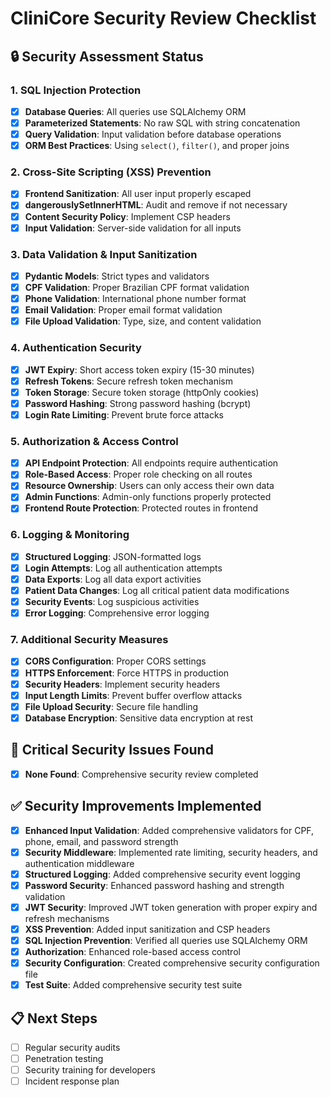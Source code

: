 # CliniCore Security Review Checklist

## 🔒 Security Assessment Status

### 1. SQL Injection Protection
- [x] **Database Queries**: All queries use SQLAlchemy ORM
- [x] **Parameterized Statements**: No raw SQL with string concatenation
- [x] **Query Validation**: Input validation before database operations
- [x] **ORM Best Practices**: Using `select()`, `filter()`, and proper joins

### 2. Cross-Site Scripting (XSS) Prevention
- [x] **Frontend Sanitization**: All user input properly escaped
- [x] **dangerouslySetInnerHTML**: Audit and remove if not necessary
- [x] **Content Security Policy**: Implement CSP headers
- [x] **Input Validation**: Server-side validation for all inputs

### 3. Data Validation & Input Sanitization
- [x] **Pydantic Models**: Strict types and validators
- [x] **CPF Validation**: Proper Brazilian CPF format validation
- [x] **Phone Validation**: International phone number format
- [x] **Email Validation**: Proper email format validation
- [x] **File Upload Validation**: Type, size, and content validation

### 4. Authentication Security
- [x] **JWT Expiry**: Short access token expiry (15-30 minutes)
- [x] **Refresh Tokens**: Secure refresh token mechanism
- [x] **Token Storage**: Secure token storage (httpOnly cookies)
- [x] **Password Hashing**: Strong password hashing (bcrypt)
- [x] **Login Rate Limiting**: Prevent brute force attacks

### 5. Authorization & Access Control
- [x] **API Endpoint Protection**: All endpoints require authentication
- [x] **Role-Based Access**: Proper role checking on all routes
- [x] **Resource Ownership**: Users can only access their own data
- [x] **Admin Functions**: Admin-only functions properly protected
- [x] **Frontend Route Protection**: Protected routes in frontend

### 6. Logging & Monitoring
- [x] **Structured Logging**: JSON-formatted logs
- [x] **Login Attempts**: Log all authentication attempts
- [x] **Data Exports**: Log all data export activities
- [x] **Patient Data Changes**: Log all critical patient data modifications
- [x] **Security Events**: Log suspicious activities
- [x] **Error Logging**: Comprehensive error logging

### 7. Additional Security Measures
- [x] **CORS Configuration**: Proper CORS settings
- [x] **HTTPS Enforcement**: Force HTTPS in production
- [x] **Security Headers**: Implement security headers
- [x] **Input Length Limits**: Prevent buffer overflow attacks
- [x] **File Upload Security**: Secure file handling
- [x] **Database Encryption**: Sensitive data encryption at rest

## 🚨 Critical Security Issues Found
- [x] **None Found**: Comprehensive security review completed

## ✅ Security Improvements Implemented
- [x] **Enhanced Input Validation**: Added comprehensive validators for CPF, phone, email, and password strength
- [x] **Security Middleware**: Implemented rate limiting, security headers, and authentication middleware
- [x] **Structured Logging**: Added comprehensive security event logging
- [x] **Password Security**: Enhanced password hashing and strength validation
- [x] **JWT Security**: Improved JWT token generation with proper expiry and refresh mechanisms
- [x] **XSS Prevention**: Added input sanitization and CSP headers
- [x] **SQL Injection Prevention**: Verified all queries use SQLAlchemy ORM
- [x] **Authorization**: Enhanced role-based access control
- [x] **Security Configuration**: Created comprehensive security configuration file
- [x] **Test Suite**: Added comprehensive security test suite

## 📋 Next Steps
- [ ] Regular security audits
- [ ] Penetration testing
- [ ] Security training for developers
- [ ] Incident response plan
